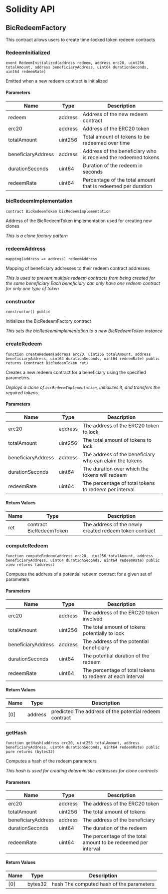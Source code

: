 # Solidity API

## BicRedeemFactory

This contract allows users to create time-locked token redeem contracts

### RedeemInitialized

```solidity
event RedeemInitialized(address redeem, address erc20, uint256 totalAmount, address beneficiaryAddress, uint64 durationSeconds, uint64 redeemRate)
```

Emitted when a new redeem contract is initialized

#### Parameters

| Name | Type | Description |
| ---- | ---- | ----------- |
| redeem | address | Address of the new redeem contract |
| erc20 | address | Address of the ERC20 token |
| totalAmount | uint256 | Total amount of tokens to be redeemed over time |
| beneficiaryAddress | address | Address of the beneficiary who is received the redeemed tokens |
| durationSeconds | uint64 | Duration of the redeem in seconds |
| redeemRate | uint64 | Percentage of the total amount that is redeemed per duration |

### bicRedeemImplementation

```solidity
contract BicRedeemToken bicRedeemImplementation
```

Address of the BicRedeemToken implementation used for creating new clones

_This is a clone factory pattern_

### redeemAddress

```solidity
mapping(address => address) redeemAddress
```

Mapping of beneficiary addresses to their redeem contract addresses

_This is used to prevent multiple redeem contracts from being created for the same beneficiary
Each beneficiary can only have one redeem contract for only one type of token_

### constructor

```solidity
constructor() public
```

Initializes the BicRedeemFactory contract

_This sets the bicRedeemImplementation to a new BicRedeemToken instance_

### createRedeem

```solidity
function createRedeem(address erc20, uint256 totalAmount, address beneficiaryAddress, uint64 durationSeconds, uint64 redeemRate) public returns (contract BicRedeemToken ret)
```

Creates a new redeem contract for a beneficiary using the specified parameters

_Deploys a clone of `bicRedeemImplementation`, initializes it, and transfers the required tokens_

#### Parameters

| Name | Type | Description |
| ---- | ---- | ----------- |
| erc20 | address | The address of the ERC20 token to lock |
| totalAmount | uint256 | The total amount of tokens to lock |
| beneficiaryAddress | address | The address of the beneficiary who can claim the tokens |
| durationSeconds | uint64 | The duration over which the tokens will redeem |
| redeemRate | uint64 | The percentage of total tokens to redeem per interval |

#### Return Values

| Name | Type | Description |
| ---- | ---- | ----------- |
| ret | contract BicRedeemToken | The address of the newly created redeem token contract |

### computeRedeem

```solidity
function computeRedeem(address erc20, uint256 totalAmount, address beneficiaryAddress, uint64 durationSeconds, uint64 redeemRate) public view returns (address)
```

Computes the address of a potential redeem contract for a given set of parameters

#### Parameters

| Name | Type | Description |
| ---- | ---- | ----------- |
| erc20 | address | The address of the ERC20 token involved |
| totalAmount | uint256 | The total amount of tokens potentially to lock |
| beneficiaryAddress | address | The address of the potential beneficiary |
| durationSeconds | uint64 | The potential duration of the redeem |
| redeemRate | uint64 | The percentage of total tokens to redeem at each interval |

#### Return Values

| Name | Type | Description |
| ---- | ---- | ----------- |
| [0] | address | predicted The address of the potential redeem contract |

### getHash

```solidity
function getHash(address erc20, uint256 totalAmount, address beneficiaryAddress, uint64 durationSeconds, uint64 redeemRate) public pure returns (bytes32)
```

Computes a hash of the redeem parameters

_This hash is used for creating deterministic addresses for clone contracts_

#### Parameters

| Name | Type | Description |
| ---- | ---- | ----------- |
| erc20 | address | The address of the ERC20 token |
| totalAmount | uint256 | The total amount of tokens |
| beneficiaryAddress | address | The address of the beneficiary |
| durationSeconds | uint64 | The duration of the redeem |
| redeemRate | uint64 | The percentage of the total amount to be redeemed per interval |

#### Return Values

| Name | Type | Description |
| ---- | ---- | ----------- |
| [0] | bytes32 | hash The computed hash of the parameters |

